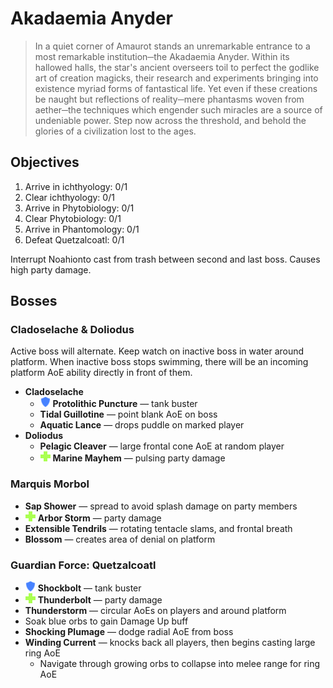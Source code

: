 # Akadaemia Anyder

> In a quiet corner of Amaurot stands an unremarkable entrance to a most remarkable institution─the Akadaemia Anyder. Within its hallowed halls, the star's ancient overseers toil to perfect the godlike art of creation magicks, their research and experiments bringing into existence myriad forms of fantastical life. Yet even if these creations be naught but reflections of reality─mere phantasms woven from aether─the techniques which engender such miracles are a source of undeniable power. Step now across the threshold, and behold the glories of a civilization lost to the ages.

## Objectives

1. Arrive in ichthyology: 0/1
2. Clear ichthyology: 0/1
3. Arrive in Phytobiology: 0/1
4. Clear Phytobiology: 0/1
5. Arrive in Phantomology: 0/1
6. Defeat Quetzalcoatl: 0/1

Interrupt Noahionto cast from trash between second and last boss. Causes high party damage.

## Bosses

### Cladoselache & Doliodus

Active boss will alternate. Keep watch on inactive boss in water around platform. When inactive boss stops swimming, there will be an incoming platform AoE ability directly in front of them.

- **Cladoselache**
    - ![](/assets/icons/role-tank.png) **Protolithic Puncture** — tank buster
    - **Tidal Guillotine** — point blank AoE on boss
    - **Aquatic Lance** — drops puddle on marked player
- **Doliodus**
    - **Pelagic Cleaver** — large frontal cone AoE at random player
    - ![](/assets/icons/role-healer.png) **Marine Mayhem** — pulsing party damage

### Marquis Morbol

- **Sap Shower** — spread to avoid splash damage on party members
- ![](/assets/icons/role-healer.png) **Arbor Storm** — party damage
- **Extensible Tendrils** — rotating tentacle slams, and frontal breath
- **Blossom** — creates area of denial on platform

### Guardian Force: Quetzalcoatl

- ![](/assets/icons/role-tank.png) **Shockbolt**  — tank buster
- ![](/assets/icons/role-healer.png) **Thunderbolt** — party damage
- **Thunderstorm** — circular AoEs on players and around platform
- Soak blue orbs to gain Damage Up buff
- **Shocking Plumage** — dodge radial AoE from boss
- **Winding Current** — knocks back all players, then begins casting large ring AoE
    - Navigate through growing orbs to collapse into melee range for ring AoE
